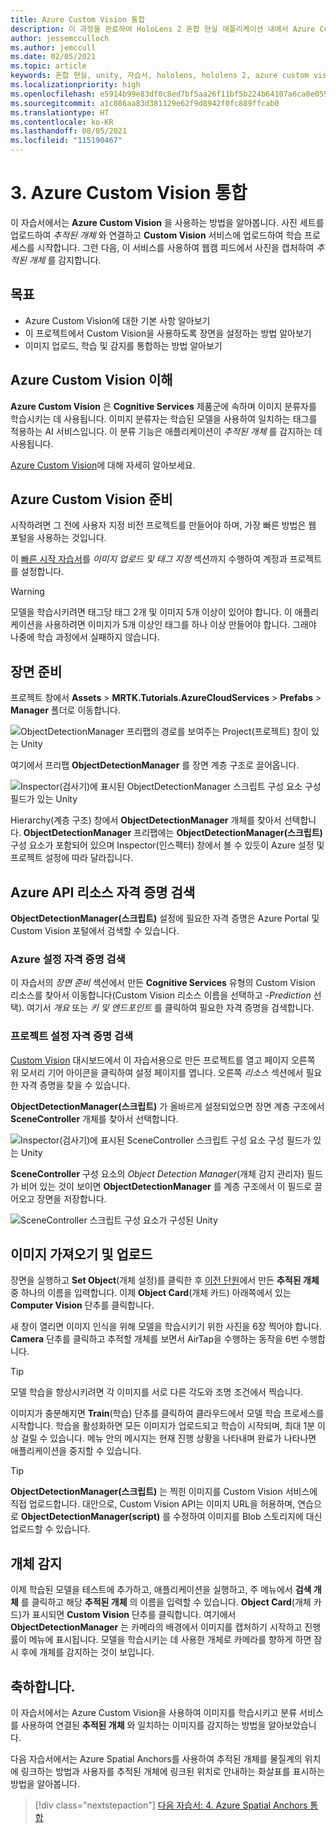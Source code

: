 ```yaml
---
title: Azure Custom Vision 통합
description: 이 과정을 완료하여 HoloLens 2 혼합 현실 애플리케이션 내에서 Azure Custom Vision을 구현하는 방법을 알아봅니다.
author: jessemcculloch
ms.author: jemccull
ms.date: 02/05/2021
ms.topic: article
keywords: 혼합 현실, unity, 자습서, hololens, hololens 2, azure custom vision, azure cognitive services, azure cloud services, Windows 10
ms.localizationpriority: high
ms.openlocfilehash: e5914b99e83df0c8ed7bf5aa26f11bf5b224b64107a6ca8e05994bc6ee41147f
ms.sourcegitcommit: a1c086aa83d381129e62f9d8942f0fc889ffcab0
ms.translationtype: HT
ms.contentlocale: ko-KR
ms.lasthandoff: 08/05/2021
ms.locfileid: "115190467"
---
```

# <a name="3-integrating-azure-custom-vision"></a>3. Azure Custom Vision 통합

이 자습서에서는 **Azure Custom Vision** 을 사용하는 방법을 알아봅니다. 사진 세트를 업로드하여 *추적된 개체* 와 연결하고 **Custom Vision** 서비스에 업로드하여 학습 프로세스를 시작합니다. 그런 다음, 이 서비스를 사용하여 웹캠 피드에서 사진을 캡처하여 *추적된 개체* 를 감지합니다.

## <a name="objectives"></a>목표

* Azure Custom Vision에 대한 기본 사항 알아보기
* 이 프로젝트에서 Custom Vision을 사용하도록 장면을 설정하는 방법 알아보기
* 이미지 업로드, 학습 및 감지를 통합하는 방법 알아보기

## <a name="understanding-azure-custom-vision"></a>Azure Custom Vision 이해

**Azure Custom Vision** 은 **Cognitive Services** 제품군에 속하며 이미지 분류자를 학습시키는 데 사용됩니다. 이미지 분류자는 학습된 모델을 사용하여 일치하는 태그를 적용하는 AI 서비스입니다. 이 분류 기능은 애플리케이션이 *추적된 개체* 를 감지하는 데 사용됩니다.

[Azure Custom Vision](/azure/cognitive-services/custom-vision-service/home)에 대해 자세히 알아보세요.

## <a name="preparing-azure-custom-vision"></a>Azure Custom Vision 준비

시작하려면 그 전에 사용자 지정 비전 프로젝트를 만들어야 하며, 가장 빠른 방법은 웹 포털을 사용하는 것입니다.

이 [빠른 시작 자습서](/azure/cognitive-services/custom-vision-service/getting-started-build-a-classifier#choose-training-images)를 *이미지 업로드 및 태그 지정* 섹션까지 수행하여 계정과 프로젝트를 설정합니다.

> [!WARNING]
> 모델을 학습시키려면 태그당 태그 2개 및 이미지 5개 이상이 있어야 합니다. 이 애플리케이션을 사용하려면 이미지가 5개 이상인 태그를 하나 이상 만들어야 합니다. 그래야 나중에 학습 과정에서 실패하지 않습니다.

## <a name="preparing-the-scene"></a>장면 준비

프로젝트 창에서 **Assets** > **MRTK.Tutorials.AzureCloudServices** > **Prefabs** > **Manager** 폴더로 이동합니다.

![ObjectDetectionManager 프리팹의 경로를 보여주는 Project(프로젝트) 창이 있는 Unity](images/mr-learning-azure/tutorial3-section4-step1-1.png)

여기에서 프리팹 **ObjectDetectionManager** 를 장면 계층 구조로 끌어옵니다.

![Inspector(검사기)에 표시된 ObjectDetectionManager 스크립트 구성 요소 구성 필드가 있는 Unity](images/mr-learning-azure/tutorial3-section4-step1-2.png)

Hierarchy(계층 구조) 창에서 **ObjectDetectionManager** 개체를 찾아서 선택합니다.
**ObjectDetectionManager** 프리팹에는 **ObjectDetectionManager(스크립트)** 구성 요소가 포함되어 있으며 Inspector(인스펙터) 창에서 볼 수 있듯이 Azure 설정 및 프로젝트 설정에 따라 달라집니다.

## <a name="retrieving-azure-api-resource-credentials"></a>Azure API 리소스 자격 증명 검색

**ObjectDetectionManager(스크립트)** 설정에 필요한 자격 증명은 Azure Portal 및 Custom Vision 포털에서 검색할 수 있습니다.

### <a name="retrieving-azure-settings-credentials"></a>Azure 설정 자격 증명 검색

이 자습서의 *장면 준비* 섹션에서 만든 **Cognitive Services** 유형의 Custom Vision 리소스를 찾아서 이동합니다(Custom Vision 리소스 이름을 선택하고 *-Prediction* 선택). 여기서 *개요* 또는 *키 및 엔드포인트* 를 클릭하여 필요한 자격 증명을 검색합니다.

### <a name="retrieving-project-settings-credentials"></a>프로젝트 설정 자격 증명 검색

[Custom Vision](https://www.customvision.ai/projects) 대시보드에서 이 자습서용으로 만든 프로젝트를 열고 페이지 오른쪽 위 모서리 기어 아이콘을 클릭하여 설정 페이지를 엽니다. 오른쪽 *리소스* 섹션에서 필요한 자격 증명을 찾을 수 있습니다.

**ObjectDetectionManager(스크립트)** 가 올바르게 설정되었으면 장면 계층 구조에서 **SceneController** 개체를 찾아서 선택합니다.

![Inspector(검사기)에 표시된 SceneController 스크립트 구성 요소 구성 필드가 있는 Unity](images/mr-learning-azure/tutorial3-section4-step1-3.png)

**SceneController** 구성 요소의 *Object Detection Manager*(개체 감지 관리자) 필드가 비어 있는 것이 보이면 **ObjectDetectionManager** 를 계층 구조에서 이 필드로 끌어오고 장면을 저장합니다.

![SceneController 스크립트 구성 요소가 구성된 Unity](images/mr-learning-azure/tutorial3-section4-step1-4.png)

## <a name="take-and-upload-images"></a>이미지 가져오기 및 업로드

장면을 실행하고 **Set Object**(개체 설정)를 클릭한 후 [이전 단원](mr-learning-azure-02.md)에서 만든 **추적된 개체** 중 하나의 이름을 입력합니다. 이제 **Object Card**(개체 카드) 아래쪽에서 있는 **Computer Vision** 단추를 클릭합니다.

새 창이 열리면 이미지 인식을 위해 모델을 학습시키기 위한 사진을 6장 찍어야 합니다. **Camera** 단추를 클릭하고 추적할 개체를 보면서 AirTap을 수행하는 동작을 6번 수행합니다.

> [!TIP]
> 모델 학습을 향상시키려면 각 이미지를 서로 다른 각도와 조명 조건에서 찍습니다.

이미지가 충분해지면 **Train**(학습) 단추를 클릭하여 클라우드에서 모델 학습 프로세스를 시작합니다. 학습을 활성화하면 모든 이미지가 업로드되고 학습이 시작되며, 최대 1분 이상 걸릴 수 있습니다. 메뉴 안의 메시지는 현재 진행 상황을 나타내며 완료가 나타나면 애플리케이션을 중지할 수 있습니다.

> [!TIP]
> **ObjectDetectionManager(스크립트)** 는 찍힌 이미지를 Custom Vision 서비스에 직접 업로드합니다. 대안으로, Custom Vision API는 이미지 URL을 허용하며, 연습으로 **ObjectDetectionManager(script)** 를 수정하여 이미지를 Blob 스토리지에 대신 업로드할 수 있습니다.

## <a name="detect-objects"></a>개체 감지

이제 학습된 모델을 테스트에 추가하고, 애플리케이션을 실행하고, 주 메뉴에서 **검색 개체** 를 클릭하고 해당 **추적된 개체** 의 이름을 입력할 수 있습니다. **Object Card**(개체 카드)가 표시되면 **Custom Vision** 단추를 클릭합니다. 여기에서 **ObjectDetectionManager** 는 카메라의 배경에서 이미지를 캡처하기 시작하고 진행률이 메뉴에 표시됩니다. 모델을 학습시키는 데 사용한 개체로 카메라를 향하게 하면 잠시 후에 개체를 감지하는 것이 보입니다.

## <a name="congratulations"></a>축하합니다.

이 자습서에서는 Azure Custom Vision을 사용하여 이미지를 학습시키고 분류 서비스를 사용하여 연결된 **추적된 개체** 와 일치하는 이미지를 감지하는 방법을 알아보았습니다.

다음 자습서에서는 Azure Spatial Anchors를 사용하여 추적된 개체를 물질계의 위치에 링크하는 방법과 사용자를 추적된 개체에 링크된 위치로 안내하는 화살표를 표시하는 방법을 알아봅니다.

> [!div class="nextstepaction"]
> [다음 자습서: 4. Azure Spatial Anchors 통합](mr-learning-azure-04.md)